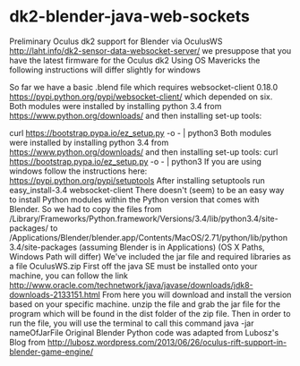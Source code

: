 dk2-blender-java-web-sockets
============================

Preliminary Oculus dk2 support for Blender via OculusWS http://laht.info/dk2-sensor-data-websocket-server/
we presuppose that you have the latest firmware for the Oculus dk2
Using OS Mavericks the following instructions will differ slightly for windows

So far we have a basic .blend file which requires websocket-client 0.18.0 https://pypi.python.org/pypi/websocket-client/
which depended on six.
Both modules were installed by installing python 3.4 from https://www.python.org/downloads/ and then installing set-up tools:

curl https://bootstrap.pypa.io/ez_setup.py -o - | python3
Both modules were installed by installing python 3.4 from https://www.python.org/downloads/ and then installing set-up tools: 
curl https://bootstrap.pypa.io/ez_setup.py -o - | python3
If you are using windows follow the instructions here:
https://pypi.python.org/pypi/setuptools
After installing setuptools run
easy_install-3.4 websocket-client 
There doesn't (seem) to be an easy way to install Python modules within the Python version that comes with Blender. So we had to copy the files from 
/Library/Frameworks/Python.framework/Versions/3.4/lib/python3.4/site-packages/ 
to 
/Applications/Blender/blender.app/Contents/MacOS/2.71/python/lib/python3.4/site-packages (assuming Blender is in Applications)
(OS X Paths, Windows Path will differ)
We've included the jar file and required libraries as a file OculusWS.zip
First off the java SE must be installed onto your machine, you can follow the link http://www.oracle.com/technetwork/java/javase/downloads/jdk8-downloads-2133151.html
From here you will download and install the version based on your specific machine.
unzip the file and grab the jar file for the program which will be found in the dist folder of the zip file.
Then in order to run the file, you will use the terminal to call this command java -jar nameOfJarFile
Original Blender Python code was adapted from Lubosz's Blog from http://lubosz.wordpress.com/2013/06/26/oculus-rift-support-in-blender-game-engine/ 

